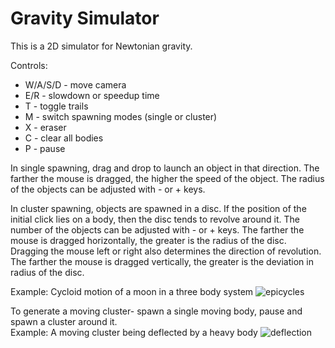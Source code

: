 # Gravity Simulator
This is a 2D simulator for Newtonian gravity.

Controls:
- W/A/S/D - move camera
- E/R - slowdown or speedup time
- T - toggle trails
- M - switch spawning modes (single or cluster)
- X - eraser
- C - clear all bodies
- P - pause

In single spawning,
drag and drop to launch an object in that direction. The farther the mouse is dragged, the higher the speed of the object.
The radius of the objects can be adjusted with - or + keys.

In cluster spawning, 
objects are spawned in a disc. If the position of the initial click lies on a body, then the disc tends to revolve around it. 
The number of the objects can be adjusted with - or + keys.
The farther the mouse is dragged horizontally, the greater is the radius of the disc.
Dragging the mouse left or right also determines the direction of revolution.
The farther the mouse is dragged vertically, the greater is the deviation in radius of the disc.

Example: Cycloid motion of a moon in a three body system
![epicycles](https://user-images.githubusercontent.com/97620191/227765857-8f45b225-15cd-45d7-8d9b-1bda6e688c1b.png)

To generate a moving cluster- spawn a single moving body, pause and spawn a cluster around it. \
Example: A moving cluster being deflected by a heavy body
![deflection](https://user-images.githubusercontent.com/97620191/227765853-73df75ee-7a18-4b65-9c19-4f9e0e187948.png)
